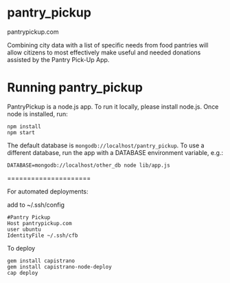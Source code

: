 pantry_pickup
=============

pantrypickup.com

Combining city data with a list of specific needs from food pantries will allow citizens to most effectively make useful and needed donations assisted by the Pantry Pick-Up App.

Running pantry_pickup
=====================

PantryPickup is a node.js app. To run it locally, please install node.js. Once node is installed, run:

    npm install
    npm start

The default database is `mongodb://localhost/pantry_pickup`. To use a different database, run the app with a DATABASE environment variable, e.g.:

    DATABASE=mongodb://localhost/other_db node lib/app.js


=====================

For automated deployments:

add to ~/.ssh/config

    #Pantry Pickup
    Host pantrypickup.com
    user ubuntu
    IdentityFile ~/.ssh/cfb

To deploy

    gem install capistrano
    gem install capistrano-node-deploy
    cap deploy
